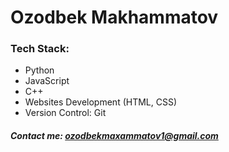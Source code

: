 # Ozodbek Makhammatov

### Tech Stack:
- Python
- JavaScript
- C++
- Websites Development (HTML, CSS)
- Version Control: Git 



##### Contact me: ozodbekmaxammatov1@gmail.com
